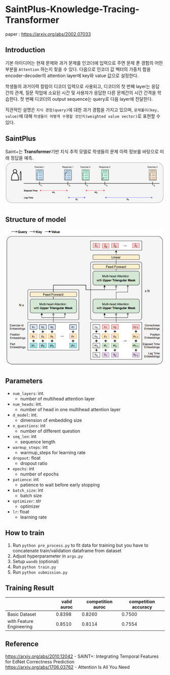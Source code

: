 # SaintPlus-Knowledge-Tracing-Transformer
paper : https://arxiv.org/abs/2002.07033

## Introduction
기본 아이디어는 현재 문제와 과거 문제를 인코더에 입력으로 주면 문제 푼 경험의 어떤 부분을 `Attention` 하는지 찾을 수 있다.
다음으로 인코더 값 벡터의 가중치 합을 encoder-decoder의 attention layer에 key와 value 값으로 설정한다.

학생들의 과거이력 칼럼이 디코더 입력으로 사용되고, 디코더의 첫 번째 layer는 응답 간의 관계, 질문 작업에 소요된 시간 및 사용자가 응답한 다른 문제간의 시간 간격을 학습한다. 
첫 번째 디코더의 output sequence는 query로 다음 layer에 전달한다. 

직관적인 설명은 `지식 경험(query)`에 대한 과거 경험을 가지고 있으며, `문제풀이(key, value)`에 대해 `학생들이 어떻게 수행할 것인지(weighted value vector)`로 표현할 수 있다.

## SaintPlus
Saint+는 **Transformer**기반 지식 추적 모델로 학생들의 문제 이력 정보를 바탕으로 미래 정답을 예측.
![image](https://github.com/boostcampaitech3/level2-dkt-level2-recsys-06/blob/main/SaintPlus/elapsed.png)

## Structure of model
![image](https://github.com/boostcampaitech3/level2-dkt-level2-recsys-06/blob/main/SaintPlus/structure.png)

## Parameters
- `num_layers`: int. 
  - number of multihead attention layer
- `num_heads`: int. 
  - number of head in one multihead attention layer
- `d_model`: int. 
  - dimension of embedding size
- `n_questions`: int 
  - number of different question
- `seq_len`: int 
  - sequence length
- `warmup_steps`: int 
  - warmup_steps for learning rate
- `dropout`: float 
  - dropout ratio
- `epochs`: int 
  - number of epochs
- `patience`: int 
  - patience to wait before early stopping
- `batch_size`: int 
  - batch size
- `optimizer`: str 
  - optimizer
- `lr`: float 
  - learning rate

## How to train
1. Run `python pre_process.py` to fit data for training but you have to concatenate train/validation dataframe from dataset
2. Adjust hyperparameter in `args.py`
3. Setup `wandb` (optional)
4. Run `python train.py`
5. Run `python submission.py`

## Training Result
| |valid auroc|competition auroc|competition accuracy|
|---|---|---|---|
|Basic Dataset|0.8398|0.8260|0.7500|
|with Feature Engineering|0.8510|0.8114|0.7554|

## Reference
https://arxiv.org/abs/2010.12042 - SAINT+: Integrating Temporal Features for EdNet Correctness Prediction   
https://arxiv.org/abs/1706.03762 - Attention Is All You Need

